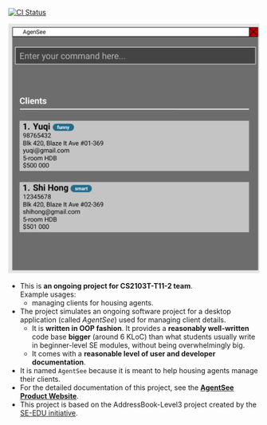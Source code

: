 [![CI Status](https://github.com/se-edu/addressbook-level3/workflows/Java%20CI/badge.svg)](https://github.com/se-edu/addressbook-level3/actions)

![Ui](docs/images/Ui.png)

* This is **an ongoing project for CS2103T-T11-2 team**.<br>
  Example usages:
  * managing clients for housing agents.
* The project simulates an ongoing software project for a desktop application (called _AgentSee_) used for managing client details.
  * It is **written in OOP fashion**. It provides a **reasonably well-written** code base **bigger** (around 6 KLoC) than what students usually write in beginner-level SE modules, without being overwhelmingly big.
  * It comes with a **reasonable level of user and developer documentation**.
* It is named `AgentSee` because it is meant to help housing agents manage their clients.
* For the detailed documentation of this project, see the **[AgentSee Product Website](https://ay2122s2-cs2103t-t11-2.github.io/tp/)**.
* This project is based on the AddressBook-Level3 project created by the [SE-EDU initiative](https://se-education.org).